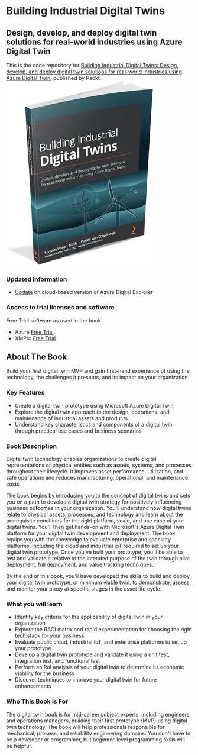 ﻿# Building Industrial Digital Twins	
## Design, develop, and deploy digital twin solutions for real-world industries using Azure Digital Twin
This is the code repository for [Building Industrial Digital Twins: Design, develop, and deploy digital twin solutions for real-world industries using Azure Digital Twin](https://www.amazon.com/Building-Industrial-Digital-Twins-real-world-ebook/dp/B0958ZHWFP/ref=sr_1_2), published by Packt. 
![enter image description here](/Images/idtbooksmall.png)

### Updated information

 - [Update](https://github.com/PacktPublishing/Building-Industrial-Digital-Twin/blob/main/digitaltwinexplorer.md) on cloud-based version of Azure Digital Explorer 

### Access to trial licenses and software
Free Trial software as used in the book
 - Azure [Free Trial](https://azure.microsoft.com/en-us/free/) 
 - XMPro [Free Trial](https://onxmpro.azurewebsites.net/identity/Register/Form?promotion=true)

## About The Book

Build your first digital twin MVP and gain first-hand experience of using the technology, the challenges it presents, and its impact on your organization

### Key Features

 - Create a digital twin prototype using Microsoft Azure Digital Twin
 - Explore the digital twin approach to the design, operations, and maintenance of industrial assets and products
 - Understand key characteristics and components of a digital twin through practical use cases and business scenarios

### Book Description
Digital twin technology enables organizations to create digital representations of physical entities such as assets, systems, and processes throughout their lifecycle. It improves asset performance, utilization, and safe operations and reduces manufacturing, operational, and maintenance costs.

The book begins by introducing you to the concept of digital twins and sets you on a path to develop a digital twin strategy for positively influencing business outcomes in your organization. You'll understand how digital twins relate to physical assets, processes, and technology and learn about the prerequisite conditions for the right platform, scale, and use case of your digital twins. You'll then get hands-on with Microsoft's Azure Digital Twin platform for your digital twin development and deployment. The book equips you with the knowledge to evaluate enterprise and specialty platforms, including the cloud and industrial IoT required to set up your digital twin prototype. Once you've built your prototype, you'll be able to test and validate it relative to the intended purpose of the twin through pilot deployment, full deployment, and value tracking techniques.

By the end of this book, you'll have developed the skills to build and deploy your digital twin prototype, or minimum viable twin, to demonstrate, assess, and monitor your proxy at specific stages in the asset life cycle.

### What you will learn

 - Identify key criteria for the applicability of digital twin in your organization
 - Explore the RACI matrix and rapid experimentation for choosing the right tech stack for your business
 - Evaluate public cloud, industrial IoT, and enterprise platforms to set up your prototype
 - Develop a digital twin prototype and validate it using a unit test, integration test, and functional test
 - Perform an RoI analysis of your digital twin to determine its economic viability for the business
 - Discover techniques to improve your digital twin for future enhancements

### Who This Book Is For
The digital twin book is for mid-career subject experts, including engineers and operations managers, building their first prototype (MVP) using digital twin technology. The book will help professionals responsible for mechanical, process, and reliability engineering domains. You don't have to be a developer or programmer, but beginner-level programming skills will be helpful.
